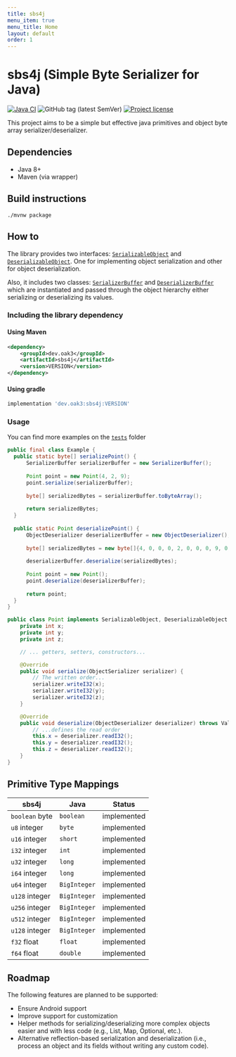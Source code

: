 ```yaml
---
title: sbs4j
menu_item: true
menu_title: Home
layout: default
order: 1
---
```

# sbs4j (Simple Byte Serializer for Java)

[![Java CI](https://github.com/oak/sbs4j/actions/workflows/build.yml/badge.svg)](https://github.com/oak/sbs4j/actions/workflows/build.yml)
![GitHub tag (latest SemVer)](https://img.shields.io/github/v/tag/oak/sbs4j?sort=semver)
[![Project license](https://img.shields.io/badge/license-Apache%202-blue)](https://www.apache.org/licenses/LICENSE-2.0.txt)

This project aims to be a simple but effective java primitives and object byte array serializer/deserializer.

## Dependencies

- Java 8+
- Maven (via wrapper)

## Build instructions

```
./mvnw package
```

## How to

The library provides two interfaces: [`SerializableObject`] and [`DeserializableObject`]. One for implementing object
serialization and other for object deserialization.

Also, it includes two classes: [`SerializerBuffer`] and [`DeserializerBuffer`] which are instantiated and passed through
the object hierarchy either serializing or deserializing its values.

### Including the library dependency

#### Using Maven

``` xml
<dependency>
    <groupId>dev.oak3</groupId>
    <artifactId>sbs4j</artifactId>
    <version>VERSION</version>
</dependency>
```

#### Using gradle

``` groovy
implementation 'dev.oak3:sbs4j:VERSION'
```

### Usage

You can find more examples on the [`tests`] folder

``` java
public final class Example {
  public static byte[] serializePoint() {
      SerializerBuffer serializerBuffer = new SerializerBuffer();
      
      Point point = new Point(4, 2, 9);
      point.serialize(serializerBuffer);
      
      byte[] serializedBytes = serializerBuffer.toByteArray();
      
      return serializedBytes;
  }
  
  public static Point deserializePoint() {
      ObjectDeserializer deserializerBuffer = new ObjectDeserializer();
      
      byte[] serializedBytes = new byte[]{4, 0, 0, 0, 2, 0, 0, 0, 9, 0, 0, 0};
      
      deserializerBuffer.deserialize(serializedBytes);    
  
      Point point = new Point();
      point.deserialize(deserializerBuffer);
      
      return point;
  }
}

public class Point implements SerializableObject, DeserializableObject {
    private int x;
    private int y;
    private int z;

    // ... getters, setters, constructors...

    @Override
    public void serialize(ObjectSerializer serializer) {
        // The written order...
        serializer.writeI32(x);
        serializer.writeI32(y);
        serializer.writeI32(z);
    }

    @Override
    public void deserialize(ObjectDeserializer deserializer) throws ValueDeserializationException {
        // ...defines the read order
        this.x = deserializer.readI32();
        this.y = deserializer.readI32();
        this.z = deserializer.readI32();
    }
}
```

## Primitive Type Mappings

| sbs4j          | Java         | Status      |
|----------------|--------------|-------------|
| `boolean` byte | `boolean`    | implemented |
| `u8` integer   | `byte`       | implemented |
| `u16` integer  | `short`      | implemented |
| `i32` integer  | `int`        | implemented |
| `u32` integer  | `long`       | implemented |
| `i64` integer  | `long`       | implemented |
| `u64` integer  | `BigInteger` | implemented |
| `u128` integer | `BigInteger` | implemented |
| `u256` integer | `BigInteger` | implemented |
| `u512` integer | `BigInteger` | implemented |
| `u128` integer | `BigInteger` | implemented |
| `f32` float    | `float`      | implemented |
| `f64` float    | `double`     | implemented |

## Roadmap

The following features are planned to be supported:

- Ensure Android support
- Improve support for customization
- Helper methods for serializing/deserializing more complex objects easier and with less code (e.g., List, Map,
  Optional, etc.).
- Alternative reflection-based serialization and deserialization (i.e., process an object and its fields without writing any custom
  code).

[`SerializerBuffer`]: https://github.com/oak/sbs4j/blob/main/src/main/java/dev/oak3/sbs4j/SerializerBuffer.java

[`DeserializerBuffer`]: https://github.com/oak/sbs4j/blob/main/src/main/java/dev/oak3/sbs4j/DeserializerBuffer.java

[`SerializableObject`]: https://github.com/oak/sbs4j/blob/main/src/main/java/dev/oak3/sbs4j/interfaces/SerializableObject.java

[`DeserializableObject`]: https://github.com/oak/sbs4j/blob/main/src/main/java/dev/oak3/sbs4j/interfaces/DeserializableObject.java

[`tests`]: https://github.com/oak/sbs4j/blob/main/src/test/java/dev/oak3/sbs4j/